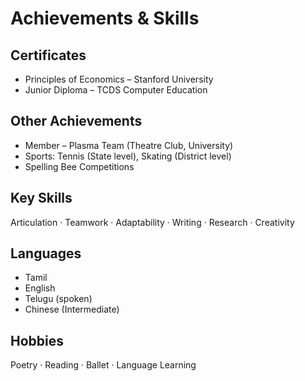 # Achievements & Skills

## Certificates
- Principles of Economics – Stanford University  
- Junior Diploma – TCDS Computer Education  

## Other Achievements
- Member – Plasma Team (Theatre Club, University)  
- Sports: Tennis (State level), Skating (District level)  
- Spelling Bee Competitions  

## Key Skills
Articulation · Teamwork · Adaptability · Writing · Research · Creativity  

## Languages
- Tamil  
- English  
- Telugu (spoken)  
- Chinese (Intermediate)  

## Hobbies
Poetry · Reading · Ballet · Language Learning  
